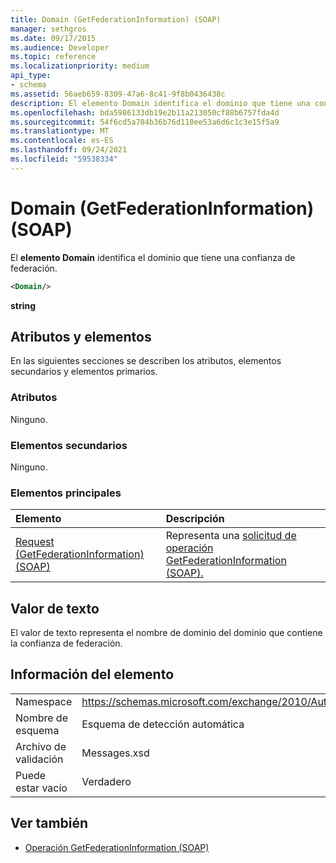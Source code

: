 ```yaml
---
title: Domain (GetFederationInformation) (SOAP)
manager: sethgros
ms.date: 09/17/2015
ms.audience: Developer
ms.topic: reference
ms.localizationpriority: medium
api_type:
- schema
ms.assetid: 56aeb659-8309-47a6-8c41-9f8b0436438c
description: El elemento Domain identifica el dominio que tiene una confianza de federación.
ms.openlocfilehash: bda5986133db19e2b11a213050cf88b6757fda4d
ms.sourcegitcommit: 54f6cd5a704b36b76d110ee53a6d6c1c3e15f5a9
ms.translationtype: MT
ms.contentlocale: es-ES
ms.lasthandoff: 09/24/2021
ms.locfileid: "59538334"
---
```

# <a name="domain-getfederationinformation-soap"></a>Domain (GetFederationInformation) (SOAP)

El **elemento Domain** identifica el dominio que tiene una confianza de federación. 
  
```XML
<Domain/>
```

 **string**
## <a name="attributes-and-elements"></a>Atributos y elementos

En las siguientes secciones se describen los atributos, elementos secundarios y elementos primarios.
  
### <a name="attributes"></a>Atributos

Ninguno.
  
### <a name="child-elements"></a>Elementos secundarios

Ninguno.
  
### <a name="parent-elements"></a>Elementos principales

|**Elemento**|**Descripción**|
|:-----|:-----|
|[Request (GetFederationInformation) (SOAP)](request-getfederationinformationsoap.md) <br/> |Representa una [solicitud de operación GetFederationInformation (SOAP).](getfederationinformation-operation-soap.md)  <br/> |
   
## <a name="text-value"></a>Valor de texto

El valor de texto representa el nombre de dominio del dominio que contiene la confianza de federación.
  
## <a name="element-information"></a>Información del elemento

|||
|:-----|:-----|
|Namespace  <br/> |https://schemas.microsoft.com/exchange/2010/Autodiscover  <br/> |
|Nombre de esquema  <br/> |Esquema de detección automática  <br/> |
|Archivo de validación  <br/> |Messages.xsd  <br/> |
|Puede estar vacío  <br/> |Verdadero  <br/> |
   
## <a name="see-also"></a>Ver también

- [Operación GetFederationInformation (SOAP)](getfederationinformation-operation-soap.md)

